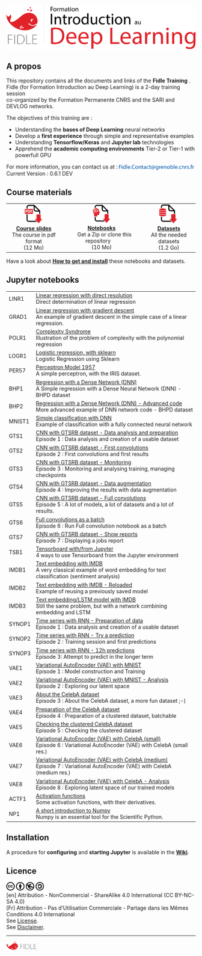 <a name="top"></a>

[<img width="600px" src="fidle/img/00-Fidle-titre-01.svg"></img>](#top)

<!-- --------------------------------------------------- -->
<!-- To correctly view this README under Jupyter Lab     -->
<!-- Open the notebook: README.ipynb!                    -->
<!-- --------------------------------------------------- -->


## A propos

This repository contains all the documents and links of the **Fidle Training** .   
Fidle (for Formation Introduction au Deep Learning) is a 2-day training session  
co-organized by the Formation Permanente CNRS and the SARI and DEVLOG networks.  

The objectives of this training are :
 - Understanding the **bases of Deep Learning** neural networks
 - Develop a **first experience** through simple and representative examples
 - Understanding **Tensorflow/Keras** and **Jupyter lab** technologies
 - Apprehend the **academic computing environments** Tier-2 or Tier-1 with powerfull GPU

For more information, you can contact us at : 
[<img width="200px" style="vertical-align:middle" src="fidle/img/00-Mail_contact.svg"></img>](#top)  
Current Version : <!-- VERSION_BEGIN -->
0.6.1 DEV
<!-- VERSION_END -->


## Course materials

| | | |
|:--:|:--:|:--:|
| **[<img width="50px" src="fidle/img/00-Fidle-pdf.svg"></img><br>Course slides](https://cloud.univ-grenoble-alpes.fr/index.php/s/wxCztjYBbQ6zwd6)**<br>The course in pdf format<br>(12 Mo)| **[<img width="50px" src="fidle/img/00-Notebooks.svg"></img><br>Notebooks](https://gricad-gitlab.univ-grenoble-alpes.fr/talks/fidle/-/archive/master/fidle-master.zip)**<br> &nbsp;&nbsp;&nbsp;&nbsp;Get a Zip or clone this repository &nbsp;&nbsp;&nbsp;&nbsp;<br>(10 Mo)| **[<img width="50px" src="fidle/img/00-Datasets-tar.svg"></img><br>Datasets](https://cloud.univ-grenoble-alpes.fr/index.php/s/wxCztjYBbQ6zwd6)**<br>All the needed datasets<br>(1.2 Go)|

Have a look about **[How to get and install](https://gricad-gitlab.univ-grenoble-alpes.fr/talks/fidle/-/wikis/Install-Fidle)** these notebooks and datasets.


## Jupyter notebooks

<!-- INDEX_BEGIN -->
| | |
|--|--|
|LINR1| [Linear regression with direct resolution](LinearReg/01-Linear-Regression.ipynb)<br>Direct determination of linear regression |
|GRAD1| [Linear regression with gradient descent](LinearReg/02-Gradient-descent.ipynb)<br>An example of gradient descent in the simple case of a linear regression.|
|POLR1| [Complexity Syndrome](LinearReg/03-Polynomial-Regression.ipynb)<br>Illustration of the problem of complexity with the polynomial regression|
|LOGR1| [Logistic regression, with sklearn](LinearReg/04-Logistic-Regression.ipynb)<br>Logistic Regression using Sklearn|
|PER57| [Perceptron Model 1957](IRIS/01-Simple-Perceptron.ipynb)<br>A simple perceptron, with the IRIS dataset.|
|BHP1| [Regression with a Dense Network (DNN)](BHPD/01-DNN-Regression.ipynb)<br>A Simple regression with a Dense Neural Network (DNN) - BHPD dataset|
|BHP2| [Regression with a Dense Network (DNN) - Advanced code](BHPD/02-DNN-Regression-Premium.ipynb)<br>More advanced example of DNN network code - BHPD dataset|
|MNIST1| [Simple classification with DNN](MNIST/01-DNN-MNIST.ipynb)<br>Example of classification with a fully connected neural network|
|GTS1| [CNN with GTSRB dataset - Data analysis and preparation](GTSRB/01-Preparation-of-data.ipynb)<br>Episode 1 : Data analysis and creation of a usable dataset|
|GTS2| [CNN with GTSRB dataset - First convolutions](GTSRB/02-First-convolutions.ipynb)<br>Episode 2 : First convolutions and first results|
|GTS3| [CNN with GTSRB dataset - Monitoring ](GTSRB/03-Tracking-and-visualizing.ipynb)<br>Episode 3 : Monitoring and analysing training, managing checkpoints|
|GTS4| [CNN with GTSRB dataset - Data augmentation ](GTSRB/04-Data-augmentation.ipynb)<br>Episode 4 : Improving the results with data augmentation|
|GTS5| [CNN with GTSRB dataset - Full convolutions ](GTSRB/05-Full-convolutions.ipynb)<br>Episode 5 : A lot of models, a lot of datasets and a lot of results.|
|GTS6| [Full convolutions as a batch](GTSRB/06-Notebook-as-a-batch.ipynb)<br>Episode 6 : Run Full convolution notebook as a batch|
|GTS7| [CNN with GTSRB dataset - Show reports](GTSRB/07-Show-report.ipynb)<br>Episode 7 : Displaying a jobs report|
|TSB1| [Tensorboard with/from Jupyter ](GTSRB/99-Scripts-Tensorboard.ipynb)<br>4 ways to use Tensorboard from the Jupyter environment|
|IMDB1| [Text embedding with IMDB](IMDB/01-Embedding-Keras.ipynb)<br>A very classical example of word embedding for text classification (sentiment analysis)|
|IMDB2| [Text embedding with IMDB - Reloaded](IMDB/02-Prediction.ipynb)<br>Example of reusing a previously saved model|
|IMDB3| [Text embedding/LSTM model with IMDB](IMDB/03-LSTM-Keras.ipynb)<br>Still the same problem, but with a network combining embedding and LSTM|
|SYNOP1| [Time series with RNN - Preparation of data](SYNOP/01-Preparation-of-data.ipynb)<br>Episode 1 : Data analysis and creation of a usable dataset|
|SYNOP2| [Time series with RNN - Try a prediction](SYNOP/02-First-predictions.ipynb)<br>Episode 2 : Training session and first predictions|
|SYNOP3| [Time series with RNN - 12h predictions](SYNOP/03-12h-predictions.ipynb)<br>Episode 3: Attempt to predict in the longer term |
|VAE1| [Variational AutoEncoder (VAE) with MNIST](VAE/01-VAE-with-MNIST.nbconvert.ipynb)<br>Episode 1 : Model construction and Training|
|VAE2| [Variational AutoEncoder (VAE) with MNIST - Analysis](VAE/02-VAE-with-MNIST-post.ipynb)<br>Episode 2 : Exploring our latent space|
|VAE3| [About the CelebA dataset](VAE/03-About-CelebA.ipynb)<br>Episode 3 : About the CelebA dataset, a more fun dataset ;-)|
|VAE4| [Preparation of the CelebA dataset](VAE/04-Prepare-CelebA-datasets.ipynb)<br>Episode 4 : Preparation of a clustered dataset, batchable|
|VAE5| [Checking the clustered CelebA dataset](VAE/05-Check-CelebA.ipynb)<br>Episode 5 :	Checking the clustered dataset|
|VAE6| [Variational AutoEncoder (VAE) with CelebA (small)](VAE/06-VAE-with-CelebA-s.nbconvert.ipynb)<br>Episode 6 : Variational AutoEncoder (VAE) with CelebA (small res.)|
|VAE7| [Variational AutoEncoder (VAE) with CelebA (medium)](VAE/07-VAE-with-CelebA-m.nbconvert.ipynb)<br>Episode 7 : Variational AutoEncoder (VAE) with CelebA (medium res.)|
|VAE8| [Variational AutoEncoder (VAE) with CelebA - Analysis](VAE/08-VAE-withCelebA-post.ipynb)<br>Episode 8 : Exploring latent space of our trained models|
|ACTF1| [Activation functions](Misc/Activation-Functions.ipynb)<br>Some activation functions, with their derivatives.|
|NP1| [A short introduction to Numpy](Misc/Numpy.ipynb)<br>Numpy is an essential tool for the Scientific Python.|
<!-- INDEX_END -->


## Installation

A procedure for **configuring** and **starting Jupyter** is available in the **[Wiki](https://gricad-gitlab.univ-grenoble-alpes.fr/talks/fidle/-/wikis/Install-Fidle)**.

## Licence

[<img width="100px" src="fidle/img/00-fidle-CC BY-NC-SA.svg"></img>](https://creativecommons.org/licenses/by-nc-sa/4.0/)  
\[en\] Attribution - NonCommercial - ShareAlike 4.0 International (CC BY-NC-SA 4.0)  
\[Fr\] Attribution - Pas d’Utilisation Commerciale - Partage dans les Mêmes Conditions 4.0 International  
See [License](https://creativecommons.org/licenses/by-nc-sa/4.0/legalcode).  
See [Disclaimer](https://creativecommons.org/licenses/by-nc-sa/4.0/#).  


----
[<img width="80px" src="fidle/img/00-Fidle-logo-01.svg"></img>](#top)
